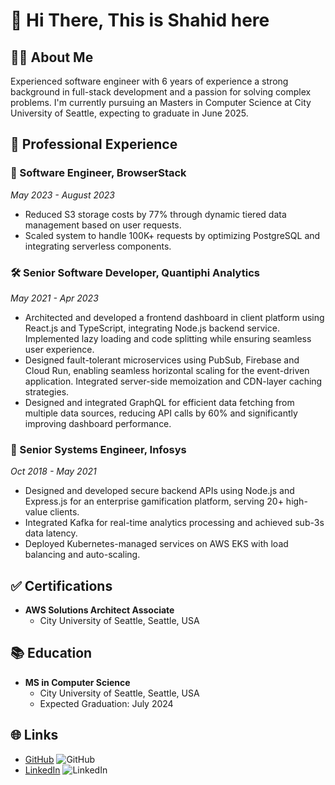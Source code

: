 # 👋 Hi There, This is Shahid here

## 🧑‍💻 About Me

Experienced software engineer with 6 years of experience a strong background in full-stack development and a passion for solving complex problems. I'm currently pursuing an Masters in Computer Science at City University of Seattle, expecting to graduate in June 2025.

## 🌟 Professional Experience

### 🚀 Software Engineer, BrowserStack
*May 2023 - August 2023*
-	Reduced S3 storage costs by 77% through dynamic tiered data management based on user requests.
-	Scaled system to handle 100K+ requests by optimizing PostgreSQL and integrating serverless components.


### 🛠️ Senior Software Developer, Quantiphi Analytics
*May 2021 - Apr 2023*
-	Architected and developed a frontend dashboard in client platform using React.js and TypeScript, integrating Node.js backend service. Implemented lazy loading and code splitting while ensuring seamless user experience.
-	Designed fault-tolerant microservices using PubSub, Firebase and Cloud Run, enabling seamless horizontal scaling for the event-driven application. Integrated server-side memoization and CDN-layer caching strategies.
-	Designed and integrated GraphQL for efficient data fetching from multiple data sources, reducing API calls by 60% and significantly improving dashboard performance.

  
### 🔬 Senior Systems Engineer, Infosys
*Oct 2018 - May 2021*
- Designed and developed secure backend APIs using Node.js and Express.js for an enterprise gamification platform, serving 20+ high-value clients.
- Integrated Kafka for real-time analytics processing and achieved sub-3s data latency.
-	Deployed Kubernetes-managed services on AWS EKS with load balancing and auto-scaling.




## ✅ Certifications

- **AWS Solutions Architect Associate**
  - City University of Seattle, Seattle, USA

## 📚 Education

- **MS in Computer Science**
  - City University of Seattle, Seattle, USA
  - Expected Graduation: July 2024

## 🌐 Links

- [GitHub](https://github.com/shahid-k) ![GitHub](https://img.icons8.com/material-outlined/24/000000/github.png)
- [LinkedIn](https://www.linkedin.com/in/shahidkhan96/) ![LinkedIn](https://img.icons8.com/material-rounded/24/000000/linkedin.png)

